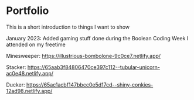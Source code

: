 # Portfolio
This is a short introduction to things I want to show

January 2023: Added gaming stuff done during the Boolean Coding Week I attended on my freetime

Minesweeper: https://illustrious-bombolone-9c0ce7.netlify.app/

Stacker: https://65aab3f84806470ce397c112--tubular-unicorn-ac0e48.netlify.app/

Ducker: https://65ac1acbf147bbcc0e5d17cd--shiny-conkies-12ad98.netlify.app/

